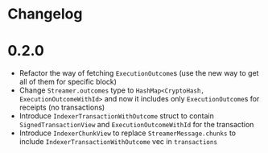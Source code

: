 # Changelog

# 0.2.0

* Refactor the way of fetching `ExecutionOutcome`s (use the new way to get all of them for specific block)
* Change `Streamer.outcomes` type to `HashMap<CryptoHash, ExecutionOutcomeWithId>` and now it includes only `ExecutionOutcome`s for receipts (no transactions)
* Introduce `IndexerTransactionWithOutcome` struct to contain `SignedTransactionView` and `ExecutionOutcomeWithId` for the transaction
* Introduce `IndexerChunkView` to replace `StreamerMessage.chunks` to include `IndexerTransactionWithOutcome` vec in `transactions` 

